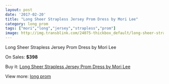 ```yaml
---
layout: post
date: '2017-02-20'
title: "Long Sheer Strapless Jersey Prom Dress by Mori Lee"
category: long prom
tags: ["mori","long","jersey","strapless","prom"]
image: http://img.transblink.com/24075-thickbox_default/long-sheer-strapless-jersey-prom-dress-by-mori-lee.jpg
---
```

Long Sheer Strapless Jersey Prom Dress by Mori Lee

On Sales: **$398**
<a href="https://www.transblink.com/en/long-prom/7631-long-sheer-strapless-jersey-prom-dress-by-mori-lee.html"><amp-img layout="responsive" width="600" height="600" src="//img.transblink.com/24075-thickbox_default/long-sheer-strapless-jersey-prom-dress-by-mori-lee.jpg" alt="Long Sheer Strapless Jersey Prom Dress by Mori Lee 0" /></a>
<a href="https://www.transblink.com/en/long-prom/7631-long-sheer-strapless-jersey-prom-dress-by-mori-lee.html"><amp-img layout="responsive" width="600" height="600" src="//img.transblink.com/24079-thickbox_default/long-sheer-strapless-jersey-prom-dress-by-mori-lee.jpg" alt="Long Sheer Strapless Jersey Prom Dress by Mori Lee 1" /></a>
<a href="https://www.transblink.com/en/long-prom/7631-long-sheer-strapless-jersey-prom-dress-by-mori-lee.html"><amp-img layout="responsive" width="600" height="600" src="//img.transblink.com/24078-thickbox_default/long-sheer-strapless-jersey-prom-dress-by-mori-lee.jpg" alt="Long Sheer Strapless Jersey Prom Dress by Mori Lee 2" /></a>
<a href="https://www.transblink.com/en/long-prom/7631-long-sheer-strapless-jersey-prom-dress-by-mori-lee.html"><amp-img layout="responsive" width="600" height="600" src="//img.transblink.com/24077-thickbox_default/long-sheer-strapless-jersey-prom-dress-by-mori-lee.jpg" alt="Long Sheer Strapless Jersey Prom Dress by Mori Lee 3" /></a>
<a href="https://www.transblink.com/en/long-prom/7631-long-sheer-strapless-jersey-prom-dress-by-mori-lee.html"><amp-img layout="responsive" width="600" height="600" src="//img.transblink.com/24076-thickbox_default/long-sheer-strapless-jersey-prom-dress-by-mori-lee.jpg" alt="Long Sheer Strapless Jersey Prom Dress by Mori Lee 4" /></a>

Buy it: [Long Sheer Strapless Jersey Prom Dress by Mori Lee](https://www.transblink.com/en/long-prom/7631-long-sheer-strapless-jersey-prom-dress-by-mori-lee.html "Long Sheer Strapless Jersey Prom Dress by Mori Lee")

View more: [long prom](https://www.transblink.com/en/58-long-prom "long prom")